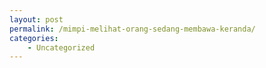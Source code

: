 ```yaml
---
layout: post
permalink: /mimpi-melihat-orang-sedang-membawa-keranda/
categories:
    - Uncategorized
---
```


